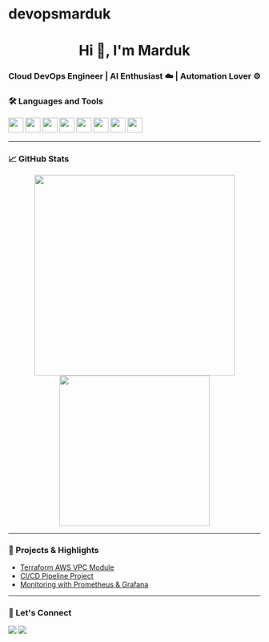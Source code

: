 # devopsmarduk

<h1 align="center">Hi 👋, I'm Marduk</h1>
<h3 align="center">Cloud DevOps Engineer | AI Enthusiast ☁️ | Automation Lover ⚙️</h3>

### 🛠️ Languages and Tools

<p align="left">
  <img src="https://cdn.jsdelivr.net/gh/devicons/devicon/icons/terraform/terraform-original.svg" height="30"/>
  <img src="https://cdn.jsdelivr.net/gh/devicons/devicon/icons/docker/docker-original.svg" height="30"/>
  <img src="https://cdn.jsdelivr.net/gh/devicons/devicon/icons/kubernetes/kubernetes-plain.svg" height="30"/>
  <img src="https://cdn.jsdelivr.net/gh/devicons/devicon/icons/ansible/ansible-original.svg" height="30"/>
  <img src="https://cdn.jsdelivr.net/gh/devicons/devicon/icons/linux/linux-original.svg" height="30"/>
  <img src="https://cdn.jsdelivr.net/gh/devicons/devicon/icons/python/python-original.svg" height="30"/>
  <img src="https://cdn.jsdelivr.net/gh/devicons/devicon/icons/jenkins/jenkins-original.svg" height="30"/>
  <img src="https://cdn.jsdelivr.net/gh/devicons/devicon/icons/aws/aws-original.svg" height="30"/>
</p>

---

### 📈 GitHub Stats

<p align="center">
  <img src="https://github-readme-stats.vercel.app/api?username=cryptomarduk&show_icons=true&theme=radical" width="400"/>
  <img src="https://github-readme-stats.vercel.app/api/top-langs/?username=cryptomarduk&layout=compact&theme=radical" width="300"/>
</p>

---

### 🚀 Projects & Highlights

- [Terraform AWS VPC Module](https://github.com/cryptomarduk/terraform-aws-vpc)
- [CI/CD Pipeline Project](https://github.com/cryptomarduk/CI-CD-Pipeline-Project)
- [Monitoring with Prometheus & Grafana](https://github.com/cryptomarduk/Kubernetes-Monitoring-Solution)

---

### 📣 Let's Connect

<p align="left">
  <a href="https://x.com/mardukmoney" target="_blank"><img src="https://img.shields.io/badge/Twitter-1DA1F2?style=for-the-badge&logo=twitter&logoColor=white"/></a>
  <a href="mailto:cryptomarduk@protonmail.com"><img src="https://img.shields.io/badge/Email-ProtonMail-8B89CC?style=for-the-badge&logo=protonmail&logoColor=white"/></a>
</p>
